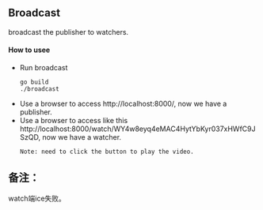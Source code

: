## Broadcast
broadcast  the publisher to watchers.

#### How to usee 
+ Run broadcast
    ```
    go build 
    ./broadcast 
    ```
+ Use a browser to access http://localhost:8000/, now we have a publisher.
+ Use a browser to access like this  http://localhost:8000/watch/WY4w8eyq4eMAC4HytYbKyr037xHWfC9JSzQD,  now we have a watcher. 
    ```
    Note: need to click the button to play the video.
    ```
  

## 备注：
  watch端ice失败。

